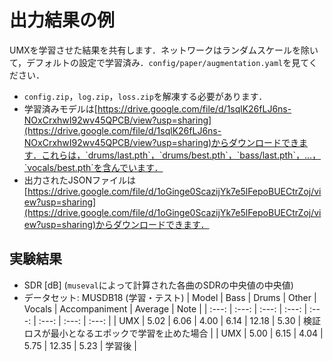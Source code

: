# 出力結果の例
UMXを学習させた結果を共有します．ネットワークはランダムスケールを除いて，デフォルトの設定で学習済み．`config/paper/augmentation.yaml`を見てください．
- `config.zip`，`log.zip`，`loss.zip`を解凍する必要があります．
- 学習済みモデルは[https://drive.google.com/file/d/1sqlK26fLJ6ns-NOxCrxhwI92wv45QPCB/view?usp=sharing](https://drive.google.com/file/d/1sqlK26fLJ6ns-NOxCrxhwI92wv45QPCB/view?usp=sharing)からダウンロードできます．これらは，`drums/last.pth`，`drums/best.pth`，`bass/last.pth`，...，`vocals/best.pth`を含んでいます．
- 出力されたJSONファイルは[https://drive.google.com/file/d/1oGinge0ScazijYk7e5lFepoBUECtrZoj/view?usp=sharing](https://drive.google.com/file/d/1oGinge0ScazijYk7e5lFepoBUECtrZoj/view?usp=sharing)からダウンロードできます．

## 実験結果
- SDR [dB] (`museval`によって計算された各曲のSDRの中央値の中央値)
- データセット: MUSDB18 (学習・テスト)
| Model | Bass | Drums | Other | Vocals | Accompaniment | Average | Note |
| :---: | :---: | :---: | :---: | :---: | :---: | :---: | :---: |
| UMX | 5.02 | 6.06 | 4.00 | 6.14 | 12.18 | 5.30 | 検証ロスが最小となるエポックで学習を止めた場合 |
| UMX | 5.00 | 6.15 | 4.04 | 5.75 | 12.35 | 5.23 | 学習後 |